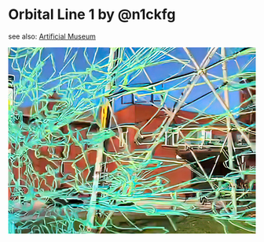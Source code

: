 # Orbital Line 1 by @n1ckfg
see also: <a href="https://artificialmuseum.com/toronto/#z=18&lat=43.6708&lng=-79.4394&s=list&d=orbitalline1">Artificial Museum</a><br>

<img src="./docs/orbital-line-1.jpg">


